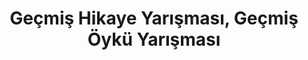 ---
layout: old
headline: "Geçmiş Hikaye Yarışması, Geçmiş Öykü Yarışması"
title: "Geçmiş Hikaye Yarışması, Geçmiş Öykü Yarışması"
key: "hikaye yarışması"
description: "Geçmiş Hikaye Yarışması, Geçmiş Öykü Yarışması, Geçmiş Kısa Öykü Yarışması"
permalink: "gecmis-hikaye-yarismalari/"
---